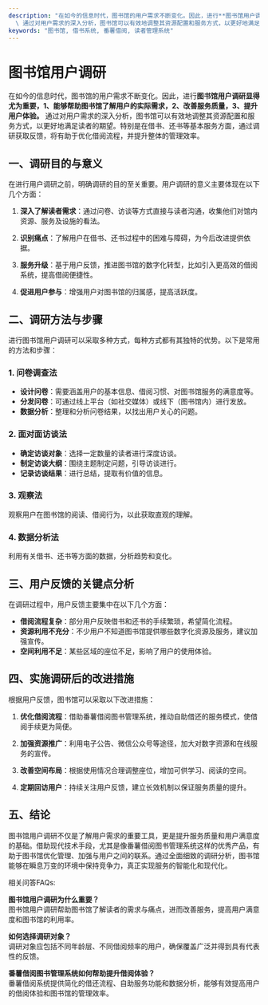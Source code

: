 ```yaml
---
description: "在如今的信息时代，图书馆的用户需求不断变化。因此，进行**图书馆用户调研显得尤为重要，1、能够帮助图书馆了解用户的实际需求，2、改善服务质量，3、提升用户体验。**\
  \ 通过对用户需求的深入分析，图书馆可以有效地调整其资源配置和服务方式，以更好地满足读者的期望。特别是在借书、还书等基本服务方面，通过调研获取反馈，将有助于优化借阅流程，并提升整体的管理效率。"
keywords: "图书馆, 借书系统, 番薯借阅, 读者管理系统"
---
```

# 图书馆用户调研

在如今的信息时代，图书馆的用户需求不断变化。因此，进行**图书馆用户调研显得尤为重要，1、能够帮助图书馆了解用户的实际需求，2、改善服务质量，3、提升用户体验。** 通过对用户需求的深入分析，图书馆可以有效地调整其资源配置和服务方式，以更好地满足读者的期望。特别是在借书、还书等基本服务方面，通过调研获取反馈，将有助于优化借阅流程，并提升整体的管理效率。

## **一、调研目的与意义**

在进行用户调研之前，明确调研的目的至关重要。用户调研的意义主要体现在以下几个方面：

1. **深入了解读者需求**：通过问卷、访谈等方式直接与读者沟通，收集他们对馆内资源、服务及设施的看法。
   
2. **识别痛点**：了解用户在借书、还书过程中的困难与障碍，为今后改进提供依据。

3. **服务升级**：基于用户反馈，推进图书馆的数字化转型，比如引入更高效的借阅系统，提高借阅便捷性。

4. **促进用户参与**：增强用户对图书馆的归属感，提高活跃度。

## **二、调研方法与步骤**

进行图书馆用户调研可以采取多种方式，每种方式都有其独特的优势。以下是常用的方法和步骤：

### **1. 问卷调查法**

- **设计问卷**：需要涵盖用户的基本信息、借阅习惯、对图书馆服务的满意度等。
- **分发问卷**：可通过线上平台（如社交媒体）或线下（图书馆内）进行发放。
- **数据分析**：整理和分析问卷结果，以找出用户关心的问题。

### **2. 面对面访谈法**

- **确定访谈对象**：选择一定数量的读者进行深度访谈。
- **制定访谈大纲**：围绕主题制定问题，引导访谈进行。
- **记录访谈结果**：进行总结，提取有价值的信息。

### **3. 观察法**

观察用户在图书馆的阅读、借阅行为，以此获取直观的理解。

### **4. 数据分析法**

利用有关借书、还书等方面的数据，分析趋势和变化。

## **三、用户反馈的关键点分析**

在调研过程中，用户反馈主要集中在以下几个方面：

- **借阅流程复杂**：部分用户反映借书和还书的手续繁琐，希望简化流程。
- **资源利用不充分**：不少用户不知道图书馆提供哪些数字化资源及服务，建议加强宣传。
- **空间利用不足**：某些区域的座位不足，影响了用户的使用体验。

## **四、实施调研后的改进措施**

根据用户反馈，图书馆可以采取以下改进措施：

1. **优化借阅流程**：借助番薯借阅图书管理系统，推动自助借还的服务模式，使借阅手续更为简便。

2. **加强资源推广**：利用电子公告、微信公众号等途径，加大对数字资源和在线服务的宣传。

3. **改善空间布局**：根据使用情况合理调整座位，增加可供学习、阅读的空间。

4. **定期回访用户**：持续关注用户反馈，建立长效机制以保证服务质量的提升。

## **五、结论**

图书馆用户调研不仅是了解用户需求的重要工具，更是提升服务质量和用户满意度的基础。借助现代技术手段，尤其是像番薯借阅图书管理系统这样的优秀产品，有助于图书馆优化管理、加强与用户之间的联系。通过全面细致的调研分析，图书馆能够在瞬息万变的环境中保持竞争力，真正实现服务的智能化和现代化。

相关问答FAQs:

**图书馆用户调研为什么重要？**  
图书馆用户调研帮助图书馆了解读者的需求与痛点，进而改善服务，提高用户满意度和图书馆的利用率。

**如何选择调研对象？**  
调研对象应包括不同年龄层、不同借阅频率的用户，确保覆盖广泛并得到具有代表性的反馈。

**番薯借阅图书管理系统如何帮助提升借阅体验？**  
番薯借阅系统提供简化的借还流程、自助服务功能和数据分析，能够有效提高用户的借阅体验和图书馆的管理效率。
